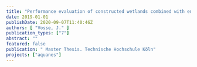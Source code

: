 ```yaml
---
title: "Performance evaluation of constructed wetlands combined with engineered systems for water reuse"
date: 2019-01-01
publishDate: 2020-09-07T11:40:46Z
authors: [ "Vosse, J." ]
publication_types: ["7"]
abstract: ""
featured: false
publication: " Master Thesis. Technische Hochschule Köln"
projects: ["aquanes"]
---
```


